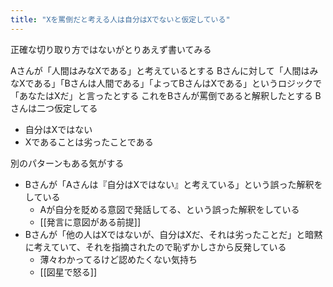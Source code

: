 ```yaml
---
title: "Xを罵倒だと考える人は自分はXでないと仮定している"
---
```


正確な切り取り方ではないがとりあえず書いてみる

Aさんが「人間はみなXである」と考えているとする
Bさんに対して「人間はみなXである」「Bさんは人間である」「よってBさんはXである」というロジックで「あなたはXだ」と言ったとする
これをBさんが罵倒であると解釈したとする
Bさんは二つ仮定してる
- 自分はXではない
- Xであることは劣ったことである

別のパターンもある気がする
- Bさんが「Aさんは『自分はXではない』と考えている」という誤った解釈をしている
    - Aが自分を貶める意図で発話してる、という誤った解釈をしている
    - [[発言に意図がある前提]]
- Bさんが「他の人はXではないが、自分はXだ、それは劣ったことだ」と暗黙に考えていて、それを指摘されたので恥ずかしさから反発している
    - 薄々わかってるけど認めたくない気持ち
    - [[図星で怒る]]
